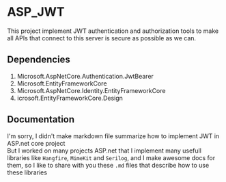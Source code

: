 ﻿# ASP_JWT
This project implement JWT authentication and authorization tools to make all APIs that connect 
to this server is secure as possible as we can.

## Dependencies
1. Microsoft.AspNetCore.Authentication.JwtBearer
2. Microsoft.EntityFrameworkCore
3. Microsoft.AspNetCore.Identity.EntityFrameworkCore
4. icrosoft.EntityFrameworkCore.Design


## Documentation
I'm sorry, I didn't make markdown file summarize how to implement JWT in ASP.net core project  
But I worked on many projects ASP.net that I implement many usefull libraries like `Hangfire`, `MimeKit` and `Serilog`, and I make awesome docs for them, so I like to share with you these `.md` files that describe how to use these libraries

